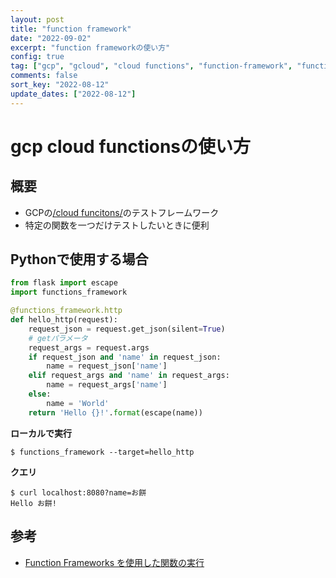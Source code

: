 ```yaml
---
layout: post
title: "function framework"
date: "2022-09-02"
excerpt: "function frameworkの使い方"
config: true
tag: ["gcp", "gcloud", "cloud functions", "function-framework", "function_framework"]
comments: false
sort_key: "2022-08-12"
update_dates: ["2022-08-12"]
---
```


# gcp cloud functionsの使い方

## 概要
 - GCPの[/cloud funcitons/](/gcp-cloud-functions/)のテストフレームワーク
 - 特定の関数を一つだけテストしたいときに便利

## Pythonで使用する場合

```python
from flask import escape
import functions_framework

@functions_framework.http
def hello_http(request):
    request_json = request.get_json(silent=True)
    # getパラメータ
    request_args = request.args
    if request_json and 'name' in request_json:
        name = request_json['name']
    elif request_args and 'name' in request_args:
        name = request_args['name']
    else:
        name = 'World'
    return 'Hello {}!'.format(escape(name))
```

**ローカルで実行**
 
```console
$ functions_framework --target=hello_http
```

**クエリ**
```console
$ curl localhost:8080?name=お餅
Hello お餅!
```
  
## 参考
 - [Function Frameworks を使用した関数の実行](https://cloud.google.com/functions/docs/running/function-frameworks)

